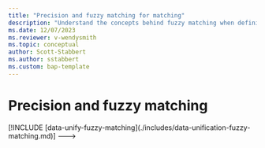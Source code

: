 ```yaml
---
title: "Precision and fuzzy matching for matching"
description: "Understand the concepts behind fuzzy matching when defining matching rules in Customer Insights - Data."
ms.date: 12/07/2023
ms.reviewer: v-wendysmith
ms.topic: conceptual
author: Scott-Stabbert
ms.author: sstabbert
ms.custom: bap-template
---
```


# Precision and fuzzy matching


<!--->
[!INCLUDE [data-unify-fuzzy-matching](./includes/data-unification-fuzzy-matching.md)]

--->
